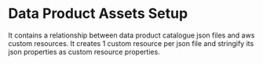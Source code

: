 # Data Product Assets Setup

It contains a relationship between data product catalogue json files and aws custom resources. It creates
1 custom resource per json file and stringify its json properties as custom resource properties.

